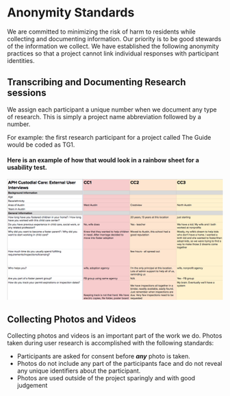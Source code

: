 # Anonymity Standards

We are committed to minimizing the risk of harm to residents while collecting and documenting information. Our priority is to be good stewards of the information we collect. We have established the following anonymity practices so that a project cannot link individual responses with participant identities.

## Transcribing and Documenting Research sessions

We assign each participant a unique number when we document any type of research. This is simply a project name abbreviation followed by a number.

For example: the first research participant for a project called The Guide would be coded as TG1.

#### Here is an example of how that would look in a rainbow sheet for a usability test.

![Rainbow sheet showing participant coding](../../.gitbook/assets/screen-shot-2019-07-22-at-10.39.53-am.png)

## Collecting Photos and Videos

Collecting photos and videos is an important part of the work we do. Photos taken during user research is accomplished with the following standards:

* Participants are asked for consent before _**any**_ photo is taken.
* Photos do not include any part of the participants face and do not reveal any unique identifiers about the participant.
* Photos are used outside of the project sparingly and with good judgement

